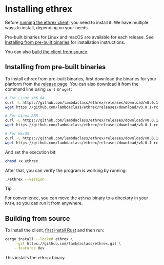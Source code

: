 # Installing ethrex

Before [running the ethrex client](./running.md), you need to install it.
We have multiple ways to install, depending on your needs.

Pre-built binaries for Linux and macOS are available for each release.
See [Installing from pre-built binaries](#installing-from-pre-built-binaries) for installation instructions.

You can also [build the client from source](#building-from-source).

## Installing from pre-built binaries

To install ethrex from pre-built binaries, first download the binaries for your platform from the [release page](https://github.com/lambdaclass/ethrex/releases).
You can also download it from the command line using `curl` or `wget`:

```sh
# For Linux x86_64
curl -L https://github.com/lambdaclass/ethrex/releases/download/v0.0.1-rc.1/ethrex-linux_x86_64 -o ethrex
wget https://github.com/lambdaclass/ethrex/releases/download/v0.0.1-rc.1/ethrex-linux_x86_64 -O ethrex

# For Linux ARM
curl -L https://github.com/lambdaclass/ethrex/releases/download/v0.0.1-rc.1/ethrex-linux_aarch64 -o ethrex
wget https://github.com/lambdaclass/ethrex/releases/download/v0.0.1-rc.1/ethrex-linux_aarch64 -O ethrex

# For MacOS
curl -L https://github.com/lambdaclass/ethrex/releases/download/v0.0.1-rc.1/ethrex-macos_aarch64 -o ethrex
wget https://github.com/lambdaclass/ethrex/releases/download/v0.0.1-rc.1/ethrex-macos_aarch64 -O ethrex
```

And set the execution bit:

```sh
chmod +x ethrex
```

After that, you can verify the program is working by running:

```sh
./ethrex --version
```

> [!TIP]
> For convenience, you can move the `ethrex` binary to a directory in your `PATH`, so you can run it from anywhere.

## Building from source

To install the client, [first install Rust](https://www.rust-lang.org/tools/install) and then run:

```sh
cargo install --locked ethrex \
    --git https://github.com/lambdaclass/ethrex.git \
    --features dev
```

This installs the `ethrex` binary.
